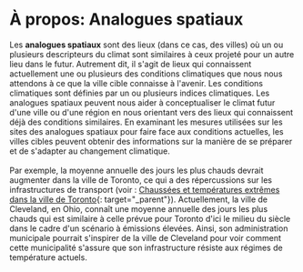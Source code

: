 # À propos: Analogues spatiaux
Les __analogues spatiaux__ sont des lieux (dans ce cas, des villes) où un ou plusieurs descripteurs du climat sont similaires à ceux projeté pour un autre lieu dans le futur.
Autrement dit, il s'agit de lieux qui connaissent actuellement une ou plusieurs des conditions climatiques que nous nous attendons à ce que la ville cible connaisse à l'avenir.
Les conditions climatiques sont définies par un ou plusieurs indices climatiques.
Les analogues spatiaux peuvent nous aider à conceptualiser le climat futur d'une ville ou d'une région en nous orientant vers des lieux qui connaissent déjà des conditions similaires.
En examinant les mesures utilisées sur les sites des analogues spatiaux pour faire face aux conditions actuelles,
les villes cibles peuvent obtenir des informations sur la manière de se préparer et de s'adapter au changement climatique. 
<br>
<br>
Par exemple, la moyenne annuelle des jours les plus chauds devrait augmenter dans la ville de Toronto,
ce qui a des répercussions sur les infrastructures de transport (voir : [Chaussées et températures extrêmes dans la ville de Toronto](https://donneesclimatiques.ca/etude-de-cas/chaussee-et-temperatures-extremes-dans-la-ville-de-toronto/){: target="_parent"}).
Actuellement, la ville de Cleveland, en Ohio, connaît une moyenne annuelle des jours les plus chauds qui est similaire à celle prévue pour Toronto
d'ici le milieu du siècle dans le cadre d'un scénario à émissions élevées. 
Ainsi, son administration municipale pourrait s'inspirer de la ville de Cleveland pour voir comment cette municipalité s'assure que son infrastructure résiste aux régimes de température actuels. 
